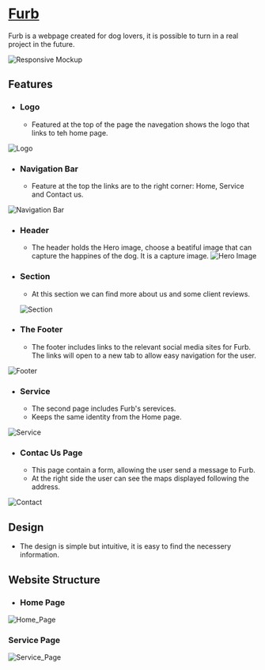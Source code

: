 # [Furb](https://bruna-andelieri.github.io/furb/)

Furb is a webpage created for dog lovers, it is possible to turn in a real project in the future.

![Responsive Mockup](/assets/images/media/mockup.jpg)
## Features

- ### __Logo__
    - Featured at the top of the page the navegation shows the logo that links to teh home page.

![Logo](/assets/images/media/logo.jpg)

- ### __Navigation Bar__
  - Feature at the top the links are to the right corner: Home, Service and Contact us.

![Navigation Bar](/assets/images/media/navigation_bar.jpg)

- ### __Header__
  - The header holds the Hero image, choose a beatiful image that can capture the happines of the dog. It is a capture image.
![Hero Image](/assets/images/media/hero_image.jpg)

- ### __Section__
  - At this section we can find more about us and some client  reviews.
  
  ![Section](/assets/images/media/section.jpg) 
  

  

- ### __The Footer__
  - The footer includes links to the relevant social media sites for Furb. The links will open to a new tab to allow easy navigation for the user.
  
![Footer](/assets/images/media/footer.jpg)

- ### __Service__
  - The second page includes Furb's serevices.
  - Keeps the same identity from the Home page.

![Service](/assets/images/media/service.jpg)

- ### __Contac Us Page__
  - This page contain a form, allowing the user send a message to Furb.
  - At the right side the user can see the maps displayed following the address. 

![Contact](/assets/images/media/contact.jpg)

  ## Design
  
  - The design is simple but intuitive, it is easy to find the necessery information.
  
## Website Structure
  
  - ### __Home Page__
  
  ![Home_Page](/assets/images/media/home_page.jpg)
  
 ### __Service Page__ 
 
 ![Service_Page](/assets/images/media/service_page.jpg)
 